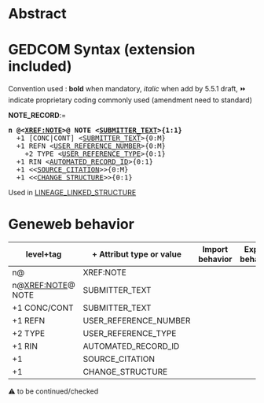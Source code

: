 ﻿# Abstract

# GEDCOM Syntax (extension included)
Convention used : **bold** when mandatory, _italic_ when add by 5.5.1 draft, &#x23E9; indicate proprietary coding commonly used (amendment need to standard)<br />

**NOTE_RECORD**:=
<pre>
<b>n @&lt;<a href=Ged.XREF_NOTE.md>XREF:NOTE</a>&gt;@ NOTE &lt;<a href=Ged.SUBMITTER_TEXT.md>SUBMITTER_TEXT</a>&gt;{1:1}</b>
  +1 [CONC|CONT] &lt;<a href=Ged.SUBMITTER_TEXT.md>SUBMITTER_TEXT</a>&gt;{0:M}
  +1 REFN &lt;<a href=Ged.USER_REFERENCE_NUMBER.md>USER_REFERENCE_NUMBER</a>&gt;{0:M}
    +2 TYPE &lt;<a href=Ged.USER_REFERENCE_TYPE.md>USER_REFERENCE_TYPE</a>&gt;{0:1}
  +1 RIN &lt;<a href=Ged.AUTOMATED_RECORD_ID.md>AUTOMATED_RECORD_ID</a>&gt;{0:1}
  +1 &lt;&lt;<a href=Ged.SOURCE_CITATION.md>SOURCE_CITATION</a>&gt;&gt;{0:M}
  +1 &lt;&lt;<a href=Ged.CHANGE_STRUCTURE.md>CHANGE_STRUCTURE</a>&gt;&gt;{0:1}
</pre>
Used in <a href=Ged.LINEAGE_LINKED_STRUCTURE.md>LINEAGE_LINKED_STRUCTURE</a><br />

# Geneweb behavior

level+tag  | + Attribut type or value | Import behavior | Export behavior  | Comment 
---------- | ------------- | :---------------: | :-----------------:| -----------
n@ | XREF:NOTE | | |
n@<XREF:NOTE>@ NOTE | SUBMITTER_TEXT | | |
+1 CONC/CONT | SUBMITTER_TEXT | | |
+1 REFN | USER_REFERENCE_NUMBER | | |
+2 TYPE | USER_REFERENCE_TYPE | | |
+1 RIN | AUTOMATED_RECORD_ID | | |
+1 | SOURCE_CITATION | | |
+1 | CHANGE_STRUCTURE | | |

:warning: to be continued/checked

